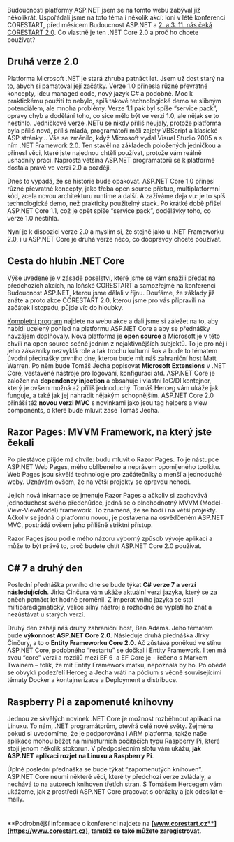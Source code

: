 <!-- dcterms:identifier = aspnetcz#5461 -->
<!-- dcterms:title = ASP.NET Core 2.0: platforma kterou chcete používat -->
<!-- dcterms:abstract = Budoucností platformy ASP.NET jsem se na tomto webu zabýval již několikrát. Uspořádali jsme na toto téma i několik akcí: loni v létě konferenci CORESTART, před měsícem Budoucnost ASP.NET a 2. a 3. 11. nás čeká CORESTART 2.0. Co vlastně je ten .NET Core 2.0 a proč ho chcete používat? -->
<!-- np9:categoryId = 6 -->
<!-- x4w:category = Akce a události -->
<!-- np9:authorId = 1 -->
<!-- np9:authorEmail = michal.valasek@altairis.cz -->
<!-- dcterms:creator = Michal Altair Valášek -->
<!-- dcterms:created = 2017-10-10T00:36:52.127+02:00 -->
<!-- dcterms:date = 2017-10-10T00:00:00+02:00 -->
<!-- x4w:pictureWidth = 150 -->
<!-- x4w:pictureHeight = 150 -->
<!-- x4w:pictureUrl = /perex-pictures/20171010-asp-net-core-2-0-platforma-kterou-chcete-pouzivat.jpg -->

Budoucností platformy ASP.NET jsem se na tomto webu zabýval již několikrát. Uspořádali jsme na toto téma i několik akcí: loni v létě konferenci CORESTART, před měsícem Budoucnost ASP.NET a [2. a 3. 11. nás čeká CORESTART 2.0](https://www.corestart.cz/). Co vlastně je ten .NET Core 2.0 a proč ho chcete používat?

## Druhá verze 2.0

Platforma Microsoft .NET je stará zhruba patnáct let. Jsem už dost starý na to, abych si pamatoval její začátky. Verze 1.0 přinesla různé převratné koncepty, ideu managed code, nový jazyk C# a podobně. Moc k praktickému použití to nebylo, spíš takové technologické demo se slibným potenciálem, ale mnoha problémy. Verze 1.1 pak byl spíše “service pack”, opravy chyb a dodělání toho, co sice mělo být ve verzi 1.0, ale nějak se to nestihlo. Jedničkové verze .NETu se nikdy příliš neujaly, protože platforma byla příliš nová, příliš mladá, programátoři měli zajetý VBScript a klasické ASP stránky… Vše se změnilo, když Microsoft vydal Visual Studio 2005 a s ním .NET Framework 2.0. Ten stavěl na základech položených jedničkou a přinesl věci, které jste najednou chtěli používat, protože vám reálně usnadnily práci. Naprostá většina ASP.NET programátorů se k platformě dostala právě ve verzi 2.0 a později.

Dnes to vypadá, že se historie bude opakovat. ASP.NET Core 1.0 přinesl různé převratné koncepty, jako třeba open source přístup, multiplatformní kód, zcela novou architekturu runtime a další. A zažíváme deja vu: je to spíš technologické demo, než prakticky použitelný stack. Po krátké době přišel ASP.NET Core 1.1, což je opět spíše “service pack”, dodělávky toho, co verze 1.0 nestihla.

Nyní je k dispozici verze 2.0 a myslím si, že stejně jako u .NET Frameworku 2.0, i u ASP.NET Core je druhá verze něco, co doopravdy chcete používat.

## Cesta do hlubin .NET Core

Výše uvedené je v zásadě poselství, které jsme se vám snažili předat na předchozích akcích, na loňské CORESTART a samozřejmě na konferenci Budoucnost ASP.NET, kterou jsme dělali v říjnu. Doufáme, že základy již znáte a proto akce CORESTART 2.0, kterou jsme pro vás připravili na začátek listopadu, půjde víc do hloubky.

[Kompletní program](https://www.corestart.cz/#page-program) najdete na webu akce a dali jsme si záležet na to, aby nabídl ucelený pohled na platformu ASP.NET Core a aby se přednášky navzájem doplňovaly. Nová platforma je **open source** a Microsoft je v této chvíli na open source scéně jedním z nejaktivnějších subjektů. To je pro něj i jeho zákazníky nezvyklá role a tak trochu kulturní šok a bude to tématem úvodní přednášky prvního dne, kterou bude mít náš zahraniční host Matt Warren. Po něm bude Tomáš Jecha popisovat **Microsoft Extensions** v .NET Core, vestavěné nástroje pro logování, konfiguraci atd. ASP.NET Core je založen na **dependency injection** a obsahuje i vlastní IoC/DI kontejner, který je ovšem možná až příliš jednoduchý. Tomáš Herceg vám ukáže jak funguje, a také jak jej nahradit nějakým schopnějším. ASP.NET Core 2.0 přináší též **novou verzi MVC** s novinkami jako jsou tag helpers a view components, o které bude mluvit zase Tomáš Jecha.

## Razor Pages: MVVM Framework, na který jste čekali

Po přestávce přijde má chvíle: budu mluvit o Razor Pages. To je nástupce ASP.NET Web Pages, mého oblíbeného a neprávem opomíjeného toolkitu. Web Pages jsou skvělá technologie pro začátečníky a menší a jednoduché weby. Uznávám ovšem, že na větší projekty se opravdu nehodí.

Jejich nová inkarnace se jmenuje Razor Pages a ačkoliv si zachovává jednoduchost svého předchůdce, jedná se o plnohodnotný MVVM (Model-View-ViewModel) framework. To znamená, že se hodí i na větší projekty. Ačkoliv se jedná o platformu novou, je postavena na osvědčeném ASP.NET MVC, postrádá ovšem jeho přílišně striktní přístup.

Razor Pages jsou podle mého názoru výborný způsob vývoje aplikací a může to být právě to, proč budete chtít ASP.NET Core 2.0 používat.

## C# 7 a druhý den

Poslední přednáška prvního dne se bude týkat **C# verze 7 a verzí následujících**. Jirka Činčura vám ukáže aktuální verzi jazyka, který se za oněch patnáct let hodně proměnil. Z imperativního jazyka se stal miltiparadigmatický, velice silný nástroj a rozhodně se vyplatí ho znát a nezůstávat u starých verzí.

Druhý den zahájí náš druhý zahraniční host, Ben Adams. Jeho tématem bude **výkonnost ASP.NET Core 2.0**. Následuje druhá přednáška JIrky Činčury, a to o **Entity Frameworku Core 2.0**. Ač zůstává poněkud ve stínu ASP.NET Core, podobného “restartu” se dočkal i Entity Framework. I ten má svou “core” verzi a rozdílů mezi EF 6  a EF Core je - řečeno s Markem Twainem – tolik, že mít Entity Framework matku, nepoznala by ho. Po obědě se obvyklí podezřelí Herceg a Jecha vrátí na pódium s věcně souvisejícími tématy Docker a kontajnerizace a Deployment a distribuce.

## Raspberry Pi a zapomenuté knihovny

Jednou ze skvělých novinek .NET Core je možnost rozběhnout aplikaci na Linuxu. To nám, .NET programátorům, otevírá celé nové světy. Zejména pokud si uvedomíme, že je podporována i ARM platforma, takže naše aplikace mohou běžet na miniaturních počítačích typu Raspberry Pi, které stojí jenom několik stokorun. V předposledním slotu vám ukážu, **jak ASP.NET aplikaci rozjet na Linuxu a Raspberry Pi**.

Úplně poslední přednáška se bude týkat “zapomenutých knihoven”. ASP.NET Core neumí některé věci, které ty předchozí verze zvládaly, a nechává to na autorech knihoven třetích stran. S Tomášem Hercegem vám ukážeme, jak z prostředí ASP.NET Core pracovat s obrázky a jak odesílat e-maily.

#

**Podrobnější informace o konferenci najdete na **[**www.corestart.cz**](https://www.corestart.cz)**, tamtéž se také můžete zaregistrovat.**